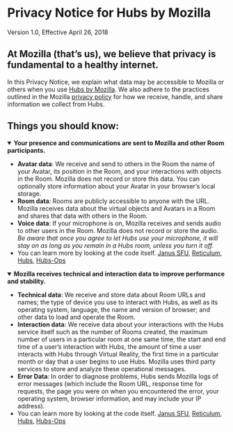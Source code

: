 # Privacy Notice for Hubs by Mozilla

Version 1.0, Effective April 26, 2018

## At Mozilla (that’s us), we believe that privacy is fundamental to a healthy internet.

In this Privacy Notice, we explain what data may be accessible to Mozilla or others when you use [Hubs by Mozilla](https://hubs.mozilla.com). We also adhere to the practices outlined in the Mozilla [privacy policy](https://www.mozilla.org/en-US/privacy/) for how we receive, handle, and share information we collect from Hubs.

## Things you should know:

<details open>
  <summary>
    <strong>Your presence and communications are sent to Mozilla and other Room participants.</strong>
  </summary>

- **Avatar data**: We receive and send to others in the Room the name of your Avatar, its position in the Room, and your interactions with objects in the Room.  Mozilla does not record or store this data. You can optionally store information about your Avatar in your browser’s local storage.  
- **Room data**: Rooms are publicly accessible to anyone with the URL. Mozilla receives data about the virtual objects and Avatars in a Room and shares that data with others in the Room.   
- **Voice data**: If your microphone is on, Mozilla receives and sends audio to other users in the Room. Mozilla does not record or store the audio.  *Be aware that once you agree to let Hubs use your microphone, it will stay on as long as you remain in a Hubs room, unless you turn it off.*
- You can learn more by looking at the code itself. [Janus SFU](https://github.com/mozilla/janus-plugin-sfu), [Reticulum](https://github.com/mozilla/reticulum), [Hubs](https://github.com/mozilla/hubs), [Hubs-Ops](https://github.com/mozilla/hubs-ops)
</details>

<p/>

<details open>
  <summary>
    <strong>Mozilla receives technical and interaction data to improve performance and stability.</strong>
  </summary>

- **Technical data**: We receive and store data about Room URLs and names; the type of device you use to interact with Hubs, as well as its operating system, language, the name and version of browser; and other data to load and operate the Room. 
- **Interaction data**: We receive data about your interactions with the Hubs service itself such as the number of Rooms created, the maximum number of users in a particular room at one same time, the start and end time of a user’s interaction with Hubs, the amount of time a user interacts with Hubs through Virtual Reality, the first time in a particular month or day that a user begins to use Hubs. Mozilla uses third party services to store and analyze these operational messages. 
- **Error Data**: In order to diagnose problems, Hubs sends Mozilla logs of error messages (which include the Room URL, response time for requests, the page you were on when you encountered the error, your operating system, browser information, and may include your IP address). 
- You can learn more by looking at the code itself.  [Janus SFU](https://github.com/mozilla/janus-plugin-sfu), [Reticulum](https://github.com/mozilla/reticulum), [Hubs](https://github.com/mozilla/hubs), [Hubs-Ops](https://github.com/mozilla/hubs-ops)
</details>

